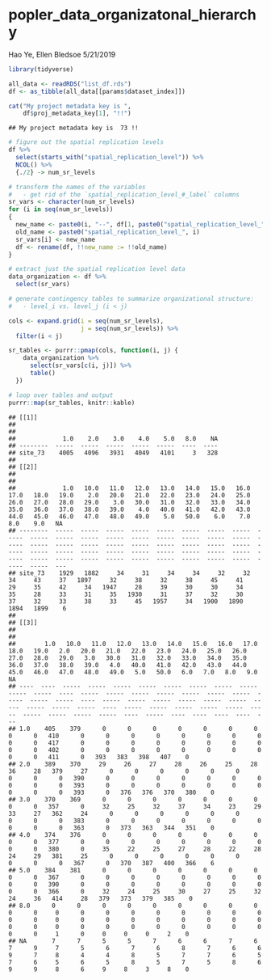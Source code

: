 popler\_data\_organizatonal\_hierarchy
================
Hao Ye, Ellen Bledsoe
5/21/2019

``` r
library(tidyverse)

all_data <- readRDS("list_df.rds")
df <- as_tibble(all_data[[params$dataset_index]])

cat("My project metadata key is ", 
    df$proj_metadata_key[1], "!!")
```

    ## My project metadata key is  73 !!

``` r
# figure out the spatial replication levels
df %>% 
  select(starts_with("spatial_replication_level")) %>%
  NCOL() %>%
  {./2} -> num_sr_levels
```

``` r
# transform the names of the variables
#   - get rid of the `spatial_replication_level_#_label` columns
sr_vars <- character(num_sr_levels)
for (i in seq(num_sr_levels))
{
  new_name <- paste0(i, "--", df[1, paste0("spatial_replication_level_", i, "_label")])
  old_name <- paste0("spatial_replication_level_", i)
  sr_vars[i] <- new_name
  df <- rename(df, !!new_name := !!old_name)
}
```

``` r
# extract just the spatial replication level data
data_organization <- df %>%
  select(sr_vars)
```

``` r
# generate contingency tables to summarize organizational structure:
#   - level_i vs. level_j (i < j)

cols <- expand.grid(i = seq(num_sr_levels), 
                    j = seq(num_sr_levels)) %>%
  filter(i < j)

sr_tables <- purrr::pmap(cols, function(i, j) {
    data_organization %>%
      select(sr_vars[c(i, j)]) %>%
      table()
  })
```

``` r
# loop over tables and output
purrr::map(sr_tables, knitr::kable)
```

    ## [[1]]
    ## 
    ## 
    ##             1.0    2.0    3.0    4.0    5.0   8.0    NA
    ## --------  -----  -----  -----  -----  -----  ----  ----
    ## site_73    4005   4096   3931   4049   4101     3   328
    ## 
    ## [[2]]
    ## 
    ## 
    ##             1.0   10.0   11.0   12.0   13.0   14.0   15.0   16.0   17.0   18.0   19.0    2.0   20.0   21.0   22.0   23.0   24.0   25.0   26.0   27.0   28.0   29.0    3.0   30.0   31.0   32.0   33.0   34.0   35.0   36.0   37.0   38.0   39.0    4.0   40.0   41.0   42.0   43.0   44.0   45.0   46.0   47.0   48.0   49.0    5.0   50.0    6.0    7.0    8.0    9.0   NA
    ## --------  -----  -----  -----  -----  -----  -----  -----  -----  -----  -----  -----  -----  -----  -----  -----  -----  -----  -----  -----  -----  -----  -----  -----  -----  -----  -----  -----  -----  -----  -----  -----  -----  -----  -----  -----  -----  -----  -----  -----  -----  -----  -----  -----  -----  -----  -----  -----  -----  -----  -----  ---
    ## site_73    1929   1882     34     31     34     34     32     32     34     43     37   1897     32     38     32     38     45     41     29     35     42     34   1947     28     39     30     30     34     35     28     33     31     35   1930     31     37     32     30     37     32     33     38     33     45   1957     34   1900   1890   1894   1899    6
    ## 
    ## [[3]]
    ## 
    ## 
    ##        1.0   10.0   11.0   12.0   13.0   14.0   15.0   16.0   17.0   18.0   19.0   2.0   20.0   21.0   22.0   23.0   24.0   25.0   26.0   27.0   28.0   29.0   3.0   30.0   31.0   32.0   33.0   34.0   35.0   36.0   37.0   38.0   39.0   4.0   40.0   41.0   42.0   43.0   44.0   45.0   46.0   47.0   48.0   49.0   5.0   50.0   6.0   7.0   8.0   9.0   NA
    ## ----  ----  -----  -----  -----  -----  -----  -----  -----  -----  -----  -----  ----  -----  -----  -----  -----  -----  -----  -----  -----  -----  -----  ----  -----  -----  -----  -----  -----  -----  -----  -----  -----  -----  ----  -----  -----  -----  -----  -----  -----  -----  -----  -----  -----  ----  -----  ----  ----  ----  ----  ---
    ## 1.0    405    379      0      0      0      0      0      0      0      0      0   410      0      0      0      0      0      0      0      0      0      0   417      0      0      0      0      0      0      0      0      0      0   402      0      0      0      0      0      0      0      0      0      0   411      0   393   383   398   407    0
    ## 2.0    389    370     29     26     27     28     26     25     28     36     28   379     27      0      0      0      0      0      0      0      0      0   390      0      0      0      0      0      0      0      0      0      0   393      0      0      0      0      0      0      0      0      0      0   393      0   376   376   370   380    0
    ## 3.0    370    369      0      0      0      0      0      0      0      0      0   357      0     32     25     32     37     34     23     29     33     27   362     24      0      0      0      0      0      0      0      0      0   383      0      0      0      0      0      0      0      0      0      0   363      0   373   363   344   351    0
    ## 4.0    374    376      0      0      0      0      0      0      0      0      0   377      0      0      0      0      0      0      0      0      0      0   380      0     35     22     25     27     28     22     28     24     29   381     25      0      0      0      0      0      0      0      0      0   367      0   370   387   400   366    6
    ## 5.0    384    381      0      0      0      0      0      0      0      0      0   367      0      0      0      0      0      0      0      0      0      0   390      0      0      0      0      0      0      0      0      0      0   366      0     32     24     25     30     27     25     32     24     36   414     28   379   373   379   385    0
    ## 8.0      0      0      0      0      0      0      0      0      0      0      0     0      0      0      0      0      0      0      0      0      0      0     0      0      0      0      0      0      0      0      0      0      0     0      0      0      0      0      0      0      0      0      0      0     1      0     0     0     0     2    0
    ## NA       7      7      5      5      7      6      6      7      6      7      9     7      5      6      7      6      8      7      6      6      9      7     8      4      4      8      5      7      7      6      5      7      6     5      6      5      8      5      7      5      8      6      9      9     8      6     9     8     3     8    0
